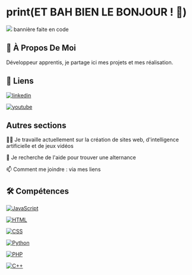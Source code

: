 # print(ET BAH BIEN LE BONJOUR ! 👋)

<img src="https://github.com/christian-nelles/Christian-Nelles/blob/main/Capture%20d'%C3%A9cran%202024-11-18%20114354.png" />
bannière faite en code



## 🚀 À Propos De Moi

Développeur apprentis, je partage ici mes projets et mes réalisation.



## 🔗 Liens

[![linkedin](https://img.shields.io/badge/linkedin-7465FF?style=for-the-badge&logo=linkedin&logoColor=white)](https://www.linkedin.com/in/christian-nelles-1b89a2338/)

[![youtube](https://img.shields.io/badge/youtube-FF659E?style=for-the-badge&logo=youtube&logoColor=white)](https://www.youtube.com/channel/UC_DGS2GugVKRuNgnyvJCyzQ)



## Autres sections
👩‍💻 Je travaille actuellement sur la création de sites web, d'intelligence artificielle et de jeux vidéos

🤔 Je recherche de l'aide pour trouver une alternance

📫 Comment me joindre : via mes liens



## 🛠 Compétences
[![JavaScript](https://img.shields.io/badge/-JavaScript-74659E?style=for-the-badge&logo=javascript&logoColor=white)](https://developer.mozilla.org/en-US/docs/Web/JavaScript)

[![HTML](https://img.shields.io/badge/-HTML-74659E?style=for-the-badge&logo=html5&logoColor=white)](https://developer.mozilla.org/en-US/docs/Web/HTML)

[![CSS](https://img.shields.io/badge/-CSS-74659E?style=for-the-badge&logo=css3&logoColor=white)](https://developer.mozilla.org/en-US/docs/Web/CSS)

[![Python](https://img.shields.io/badge/-Python-74659E?style=for-the-badge&logo=python&logoColor=white)](https://www.python.org/)

[![PHP](https://img.shields.io/badge/-PHP-74659E?style=for-the-badge&logo=php&logoColor=white)](https://www.php.net/)

[![C++](https://img.shields.io/badge/-C%2B%2B-74659E?style=for-the-badge&logo=c%2B%2B&logoColor=white)](https://isocpp.org/)
